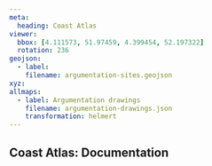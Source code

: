 ```yaml
---
meta:
  heading: Coast Atlas
viewer:
  bbox: [4.111573, 51.97459, 4.399454, 52.197322]
  rotation: 236
geojson:
  - label:
    filename: argumentation-sites.geojson
xyz:
allmaps:
  - label: Argumentation drawings
    filename: argumentation-drawings.json
    transformation: helmert
---
```


## Coast Atlas: Documentation
